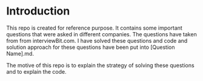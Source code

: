 # Introduction

This repo is created for reference purpose. It contains some important questions that were asked in different companies. The questions have taken from from interviewBit.com. I have solved these questions and code and solution approach for these questions have been put into [Question Name].md.

The motive of this repo is to explain the strategy of solving these questions and to explain the code.
